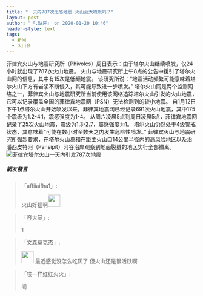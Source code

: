```yaml
---
title: "一天内787次无感地震 火山会大喷发吗？"
layout: post
author: "「.缺牙」 on 2020-01-20 10:46"
header-style: text
tags:
  - 新闻
  - 火山会
---
```


菲律宾火山与地震研究所（Phivolcs）周日表示：由于塔尔火山继续喷发，仅24小时就出现了787次火山地震。
火山与地震研究所上午8点的公告中援引了塔尔火山网的信息，其中有15次是低频地震。
该研究所说：“地震活动频繁可能意味着塔尔火山下方有岩浆不断侵入，其可能导致进一步喷发。”
塔尔火山网是两个监测网络之一，菲律宾火山与地震研究所当前使用该网络追踪塔尔火山引发的火山地震，它可以记录覆盖全国的菲律宾地震网（PSN）无法检测到的较小地震。
自1月12日下午1点塔尔火山开始喷发以来，菲律宾地震网已经记录691次火山地震，其中175个震级为1.2-4.1，震感强度为1-4。
从周六凌晨5点到周日凌晨5点，菲律宾地震网记录了25次火山地震，震级为1.3-2.7，震感强度为1。
塔尔火山仍然处于4级警戒状态，其意味着“可能在数小时至数天之内发生危险性喷发。”
菲律宾火山与地震研究所强烈要求，在塔尔火山岛和在距主火山口14公里半径内的高风险地区以及沿潘西皮特河（Pansipit）河谷沿岸观察到地面裂缝的地区实行全部撤离。
<img src="http://images.feileyuan.com/images/ueditor/202001201045000056.jpg" title="菲律宾塔尔火山一天内引发787次地震" alt="菲律宾塔尔火山一天内引发787次地震">

##### 網友發言 
> 「affiiaifha1」:
> <p>火山好猛啊<img src="http://images.feileyuan.com/images/ueditor/dialogs/emotion/images/default/df_022.gif" width="32" height="32"></p>

> 「齐大圣」:
> <p>1</p>

> 「文森莫克杰」:
> <p><img src="http://images.feileyuan.com/images/ueditor/dialogs/emotion/images/default/df_006.gif" width="32" height="32">&nbsp;最近感觉没怎么吃灰了 但火山还是很活跃啊</p>

> 「哎一样红红火火」:
> <p>阅</p>


